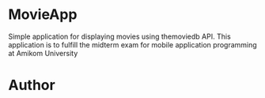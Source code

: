 # MovieApp
Simple application for displaying movies using themoviedb API. This application is to fulfill the midterm exam for mobile application programming at Amikom University

# Author



